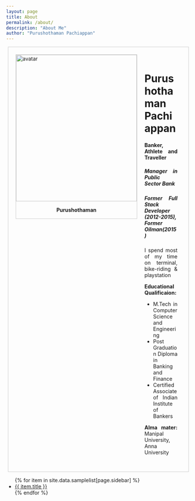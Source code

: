 ```yaml
---
layout: page
title: About
permalink: /about/
description: "About Me"
author: "Purushothaman Pachiappan"
---
```



<div style = " margin: 5px;
    border: 1px solid #ccc;
    overflow: auto;
     width: auto;
     padding: 15px;">
  
  <div style = " margin: 5px;
    border: 1px solid #ccc;
    float: left;
    overflow: auto;
     width: auto;
     ">
  
<a target="_blank" href="{{ file.path }}">

  <img src="https://drive.google.com/uc?export=view&id=1jVelp6bznXiGk3mZdBaOuoaIOrgiUGVS" alt="avatar" width="330" height="400 ">
</a>
    <div style=" padding: 15px;
    text-align: center" ><b>Purushothaman</b>
</div></div>

<div style = "     
    overflow: auto;
     width: auto;
     padding: 15px;
     text-align: justify;
    text-justify: inter-word;">

<h1><b>Purushothaman Pachiappan</b></h1>
<h4><b>Banker, Athlete and Traveller</b></h4>
<h5><b>Manager in Public Sector Bank</b></h5>
<h5><b><i>Former Full Stack Developer (2012-2015), Former Oilman(2015)</i></b></h5>

<p>I spend most of my time on terminal, bike-riding & playstation</p>

<p><b>Educational Qualificaion:</b> </p>
<ul>
  <li>M.Tech in Computer Science and Engineering</li>
  <li>Post Graduation Diploma in Banking and Finance</li>
  <li>Certified Associate of Indian Institute of Bankers</li>
</ul>

<p><b>
Alma mater: </b>Manipal University, Anna University</p>


</div>
</div>

<ul>
    {% for item in site.data.samplelist[page.sidebar] %}
      <li><a href="{{ item.url }}">{{ item.title }}</a></li>
    {% endfor %}
</ul>


